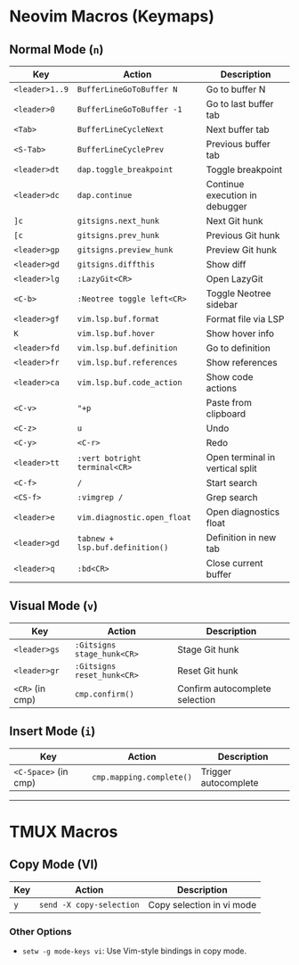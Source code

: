 # Neovim Macros (Keymaps)

## Normal Mode (`n`)

| Key              | Action                        | Description                     |
|-------------------|-------------------------------|---------------------------------|
| `<leader>1..9`   | `BufferLineGoToBuffer N`      | Go to buffer N                 |
| `<leader>0`      | `BufferLineGoToBuffer -1`     | Go to last buffer tab          |
| `<Tab>`          | `BufferLineCycleNext`         | Next buffer tab                |
| `<S-Tab>`        | `BufferLineCyclePrev`         | Previous buffer tab            |
| `<leader>dt`     | `dap.toggle_breakpoint`       | Toggle breakpoint              |
| `<leader>dc`     | `dap.continue`               | Continue execution in debugger |
| `]c`             | `gitsigns.next_hunk`          | Next Git hunk                  |
| `[c`             | `gitsigns.prev_hunk`          | Previous Git hunk              |
| `<leader>gp`     | `gitsigns.preview_hunk`       | Preview Git hunk               |
| `<leader>gd`     | `gitsigns.diffthis`           | Show diff                      |
| `<leader>lg`     | `:LazyGit<CR>`               | Open LazyGit                   |
| `<C-b>`          | `:Neotree toggle left<CR>`   | Toggle Neotree sidebar         |
| `<leader>gf`     | `vim.lsp.buf.format`          | Format file via LSP            |
| `K`              | `vim.lsp.buf.hover`           | Show hover info                |
| `<leader>fd`     | `vim.lsp.buf.definition`      | Go to definition               |
| `<leader>fr`     | `vim.lsp.buf.references`      | Show references                |
| `<leader>ca`     | `vim.lsp.buf.code_action`     | Show code actions              |
| `<C-v>`          | `"+p`                        | Paste from clipboard           |
| `<C-z>`          | `u`                          | Undo                           |
| `<C-y>`          | `<C-r>`                      | Redo                           |
| `<leader>tt`     | `:vert botright terminal<CR>` | Open terminal in vertical split|
| `<C-f>`          | `/`                          | Start search                   |
| `<CS-f>`         | `:vimgrep /`                 | Grep search                    |
| `<leader>e`      | `vim.diagnostic.open_float`   | Open diagnostics float         |
| `<leader>gd`     | `tabnew + lsp.buf.definition()` | Definition in new tab        |
| `<leader>q`      | `:bd<CR>`                    | Close current buffer           |

## Visual Mode (`v`)

| Key              | Action                        | Description                     |
|-------------------|-------------------------------|---------------------------------|
| `<leader>gs`     | `:Gitsigns stage_hunk<CR>`    | Stage Git hunk                 |
| `<leader>gr`     | `:Gitsigns reset_hunk<CR>`    | Reset Git hunk                 |
| `<CR>` (in cmp)  | `cmp.confirm()`              | Confirm autocomplete selection |

## Insert Mode (`i`)

| Key              | Action                        | Description                     |
|-------------------|-------------------------------|---------------------------------|
| `<C-Space>` (in cmp) | `cmp.mapping.complete()`  | Trigger autocomplete           |

---

# TMUX Macros

## Copy Mode (VI)

| Key              | Action                        | Description                     |
|-------------------|-------------------------------|---------------------------------|
| `y`              | `send -X copy-selection`      | Copy selection in vi mode       |

### Other Options

- `setw -g mode-keys vi`: Use Vim-style bindings in copy mode.


